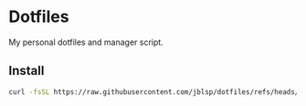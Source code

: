# Dotfiles

My personal dotfiles and manager script.

## Install

```sh
curl -fsSL https://raw.githubusercontent.com/jblsp/dotfiles/refs/heads/main/dotfiles.sh | bash -s install
```
